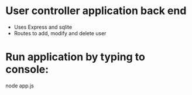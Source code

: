 # User controller application back end

- Uses Express and sqlite
- Routes to add, modify and delete user

# Run application by typing to console:

node app.js
